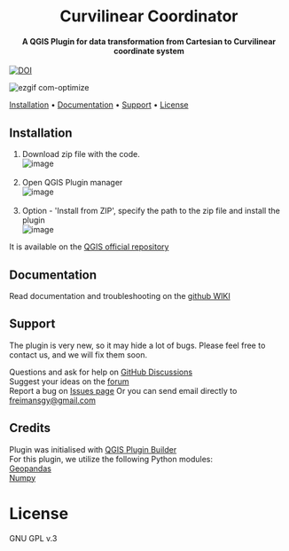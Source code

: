 <h1 align="center">
  Curvilinear Coordinator
  <br>
</h1>
<h4 align="center">A QGIS Plugin for data transformation from Cartesian to Curvilinear coordinate system</h4>
<a href="https://doi.org/10.5281/zenodo.12529944"><img src="https://zenodo.org/badge/DOI/10.5281/zenodo.12529944.svg" alt="DOI"></a>

![ezgif com-optimize](https://github.com/zaarcvon/curvicoord/assets/34241342/15d3362b-4fbd-4b2a-acb3-ab851ea81ff3)



[Installation](#installation) • [Documentation](#documentation) • [Support](#support) • [License](#license)


## Installation 

1. Download zip file with the code.<br>
![image](https://github.com/zaarcvon/curvicoord/assets/34241342/5fac3bc3-1933-44bf-a367-27fe663fda96)<br><br>
2. Open QGIS Plugin manager<br>
![image](https://github.com/zaarcvon/curvicoord/assets/34241342/18c81f49-1e24-4a75-a9ba-4bdc8edbdd78)<br><br>
3. Option - 'Install from ZIP', specify the path to the zip file and install the plugin<br>
![image](https://github.com/zaarcvon/curvicoord/assets/34241342/d30eec57-48b6-4bfe-9904-27c68b5b202d)<br>




It is available on the [QGIS official repository](https://plugins.qgis.org/plugins/)

## Documentation

Read documentation and troubleshooting on the <a href=https://github.com/zaarcvon/curvicoord/wiki>github WIKI</a>

## Support
The plugin is very new, so it may hide a lot of bugs. Please feel free to contact us, and we will fix them soon.

Questions and ask for help on [GitHub Discussions](https://github.com/zaarcvon/curvicoord/discussions/categories/q-a)<br>
Suggest your ideas on the [forum](https://github.com/zaarcvon/curvicoord/discussions/categories/ideas)<br>
Report a bug on [Issues page](https://github.com/zaarcvon/curvicoord/issues)
Or you can send email directly to [freimansgy@gmail.com](mailto:freimansgy@gmail.com) 
 

## Credits 

Plugin was initialised with <a href=https://plugins.qgis.org/plugins/pluginbuilder3/#plugin-about> QGIS Plugin Builder </a><br>
For this plugin, we utilize the following Python modules:<br>
<a href=https://github.com/geopandas/geopandas>Geopandas </a><br>
<a href=https://github.com/numpy/numpy>Numpy</a>


# License

GNU GPL v.3
